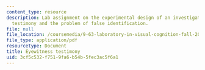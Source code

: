 ```yaml
---
content_type: resource
description: Lab assignment on the experimental design of an investigation of eyewitness
  testimony and the problem of false identification.
file: null
file_location: /coursemedia/9-63-laboratory-in-visual-cognition-fall-2009/3cf5c532f7519fa6b54b5fec3ac5f6a1_MIT9_63F09_assn07.pdf
file_type: application/pdf
resourcetype: Document
title: Eyewitness testimony
uid: 3cf5c532-f751-9fa6-b54b-5fec3ac5f6a1
---
```

